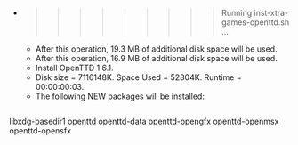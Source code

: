 * >>>>>>>>> Running inst-xtra-games-openttd.sh ...
  * After this operation, 19.3 MB of additional disk space will be used.
  * After this operation, 16.9 MB of additional disk space will be used.
  * Install OpenTTD 1.6.1.
  * Disk size = 7116148K. Space Used = 52804K. Runtime = 00:00:00:03.
  * The following NEW packages will be installed:
  ```bash
libxdg-basedir1 openttd openttd-data openttd-opengfx openttd-openmsx
openttd-opensfx
  ```
